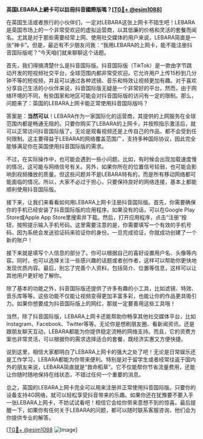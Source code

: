 **英国LEBARA上網卡可以註冊抖音國際版嗎？[[TG💪+ @esim1088](https://t.me/s/esim1088)]**

在英国生活或者旅行的小伙伴们，一定对LEBARA这张上网卡不陌生吧！LEBARA是英国市场上的一个非常受欢迎的虚拟运营商，以其低廉的价格和灵活的套餐而闻名。尤其是对于那些需要经常上网、使用社交媒体的用户来说，LEBARA简直是一张“神卡”。但是，最近有不少朋友问我：“我用LEBARA的上网卡，能不能注册抖音国际版呢？”今天咱们就来聊聊这个话题。

首先，我们得搞清楚什么是抖音国际版。抖音国际版（TikTok）是一款由字节跳动开发的短视频社交平台，全球范围内都非常受欢迎。它允许用户上传15秒到几分钟不等的短视频，并且可以通过各种滤镜、音乐和特效让视频更加有趣。对于喜欢分享自己生活的小伙伴来说，抖音国际版无疑是一个非常好的平台。然而，由于网络环境的不同，有些国家和地区可能会对抖音国际版的访问有一定的限制。那么，问题来了：英国的LEBARA上网卡能正常使用抖音国际版吗？

答案是：**当然可以**！LEBARA作为一家国际化的运营商，其提供的上网服务在全球范围内都是畅通无阻的。只要你购买了LEBARA的上网卡，并按照指示激活后，就可以正常访问抖音国际版了。无论是观看视频还是上传自己的作品，都不会受到任何限制。这主要得益于LEBARA的网络覆盖范围广，支持多种国际协议，因此完全能够满足你在英国使用抖音国际版的需求。

不过，在实际操作中，也可能会遇到一些小问题。比如，有时候会出现加载速度慢的情况，这可能与网络信号有关。另外，如果你所在的位置信号较弱，也可能会影响到视频播放的质量。但这些问题并不是LEBARA特有的，而是所有移动网络都可能面临的情况。所以，大家不必过于担心，只要保持良好的网络连接，基本上都能顺利使用抖音国际版。

接下来，让我们来看看如何用LEBARA上网卡注册抖音国际版。首先，你需要确保你的手机已经安装了抖音国际版的应用程序。如果没有的话，可以在Google Play Store或Apple App Store里搜索并下载。然后，打开应用程序，点击“注册”按钮，按照提示输入手机号码。这里需要注意的是，你需要填写一个有效的手机号码，因为系统会发送验证码来验证你的身份。一旦完成验证，你就成功创建了一个新的账户！

接下来就是填写个人信息的部分了。你可以根据自己的喜好设置用户名、头像等内容。同时，也可以选择关注一些感兴趣的话题或者创作者，这样可以帮助你更快地发现优质内容。最后，别忘了完善个人资料，包括简介、位置等信息，这样可以让其他用户更好地了解你。

除了基本的功能之外，抖音国际版还提供了许多有趣的小工具，比如滤镜、特效、音乐库等等。这些功能不仅能让视频变得更加丰富多彩，也能让你的作品更具吸引力。如果你想要成为抖音国际版上的网红，那就一定要善用这些工具哦！

当然，除了抖音国际版，LEBARA上网卡还能帮助你畅享其他社交媒体平台，比如Instagram、Facebook、Twitter等等。无论你是想刷朋友圈、看新闻资讯，还是跟朋友聊天互动，LEBARA都能为你提供稳定流畅的网络支持。而且，它的资费方案也非常灵活，可以根据你的需求选择适合的套餐，既经济实惠又方便快捷。

说到这里，相信大家都明白了LEBARA上网卡的强大之处了吧！无论是日常娱乐还是工作学习，LEBARA都能为你带来便利。特别是对于留学生或者经常往返于国内外的朋友来说，LEBARA简直就是“救命稻草”。它不仅能帮你节省流量费用，还能让你随时随地保持在线状态，不错过任何一个重要的消息。

总之，英国的LEBARA上网卡完全可以用来注册并正常使用抖音国际版。只要你的设备支持4G网络，就可以轻松享受抖音带来的乐趣。如果你还在犹豫要不要入手一张LEBARA上网卡，不妨试试看吧！相信它会给你带来意想不到的惊喜。最后提醒一下，如果你有任何关于LEBARA的问题，都可以随时联系客服咨询，他们会为你提供专业的解答。

[[TG💪+ @esim1088](https://t.me/s/esim1088) ![Image](https://i.postimg.cc/4NQfJmqS/Snipaste-2025-05-13-00-14-12.png)]